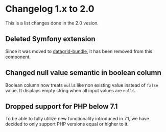# Changelog 1.x to 2.0

This is a list changes done in the 2.0 vesion.

## Deleted Symfony extension

Since it was moved to [datagrid-bundle](https://github.com/fsi-open/datagrid-bundle),
it has been removed from this component.

## Changed null value semantic in boolean column

Boolean column now treats `null`s like non existing value instead of `false` value. It displays empty string when
all input values are `null`s.

## Dropped support for PHP below 7.1

To be able to fully utilize new functionality introduced in 7.1, we have decided
to only support PHP versions equal or higher to it.
